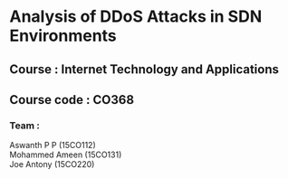 # Analysis of DDoS Attacks in SDN Environments

## Course : Internet Technology and Applications 
## Course code : CO368

### Team : 
Aswanth P P (15CO112) <br>
Mohammed Ameen (15CO131) <br>
Joe Antony (15CO220) <br>

